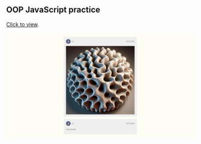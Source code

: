 ## OOP JavaScript practice

[Click to view](https://cnbjjj.github.io/fakebook).

![Project Screenshot](./assets/img/screenshot.png)